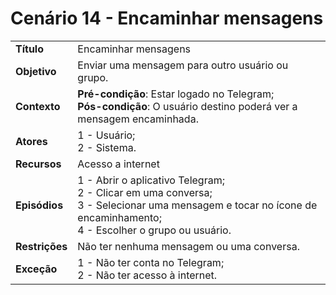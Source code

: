 # Cenário 14 - Encaminhar mensagens

|                |                                                                                                                                                                             |
| -------------- | :-------------------------------------------------------------------------------------------------------------------------------------------------------------------------- |
| **Título**     | Encaminhar mensagens                                                                                                                                                        |
| **Objetivo**   | Enviar uma mensagem para outro usuário ou grupo.                                                                                                                            |
| **Contexto**   | **Pré-condição**: Estar logado no Telegram;<br>**Pós-condição**: O usuário destino poderá ver a mensagem encaminhada.                                                       |
| **Atores**     | 1 - Usuário;<br> 2 - Sistema.                                                                                                                                               |
| **Recursos**   | Acesso a internet <br>                                                                                                                                                      |
| **Episódios**  | 1 - Abrir o aplicativo Telegram; <br> 2 - Clicar em uma conversa; <br>3 - Selecionar uma mensagem e tocar no ícone de encaminhamento; <br> 4 - Escolher o grupo ou usuário. |
| **Restrições** | Não ter nenhuma mensagem ou uma conversa.                                                                                                                                   |
| **Exceção**    | 1 - Não ter conta no Telegram;<br> 2 - Não ter acesso à internet.                                                                                                           |
